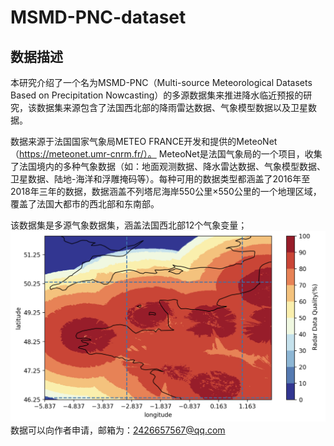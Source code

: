 # MSMD-PNC-dataset
## 数据描述
本研究介绍了一个名为MSMD-PNC（Multi-source Meteorological Datasets Based on Precipitation Nowcasting）的多源数据集来推进降水临近预报的研究，该数据集来源包含了法国西北部的降雨雷达数据、气象模型数据以及卫星数据。

数据来源于法国国家气象局METEO FRANCE开发和提供的MeteoNet（https://meteonet.umr-cnrm.fr/）。 MeteoNet是法国气象局的一个项目，收集了法国境内的多种气象数据（如：地面观测数据、降水雷达数据、气象模型数据、卫星数据、陆地-海洋和浮雕掩码等）。每种可用的数据类型都涵盖了2016年至2018年三年的数据，数据涵盖不列塔尼海岸550公里×550公里的一个地理区域，覆盖了法国大都市的西北部和东南部。

该数据集是多源气象数据集，涵盖法国西北部12个气象变量；
![image](https://raw.githubusercontent.com/joyfulscarf/MSMD-PNC-dataset/main/%E9%9B%B7%E8%BE%BE%E8%B4%A8%E9%87%8F.jpg)
数据可以向作者申请，邮箱为：2426657567@qq.com
